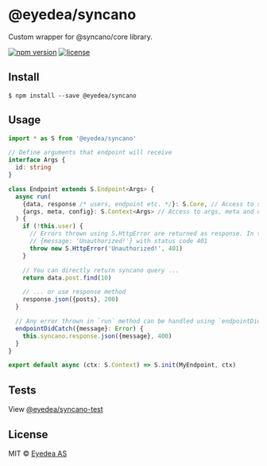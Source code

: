 # @eyedea/syncano

Custom wrapper for @syncano/core library.

[![npm version](https://img.shields.io/npm/v/@eyedea/syncano)](https://npmjs.com/package/@eyedea/syncano)
[![license](https://img.shields.io/npm/l/@eyedea/syncano)](https://github.com/eyedea-io/syncano/blob/master/LICENSE)

## Install

```
$ npm install --save @eyedea/syncano
```

## Usage

```ts
import * as S from '@eyedea/syncano'

// Define arguments that endpoint will receive
interface Args {
  id: string
}

class Endpoint extends S.Endpoint<Args> {
  async run(
    {data, response /* users, endpoint etc. */}: S.Core, // Access to syncano
    {args, meta, config}: S.Context<Args> // Access to args, meta and config
  ) {
    if (!this.user) {
      // Errors thrown using S.HttpError are returned as response. In this case:
      // {message: 'Unauthorized!'} with status code 401
      throw new S.HttpError('Unauthorized!', 401)
    }

    // You can directly return syncano query ...
    return data.post.find(10)

    // ... or use response method
    response.json({posts}, 200)
  }

  // Any error thrown in `run` method can be handled using `endpointDidCatch` method
  endpointDidCatch({message}: Error) {
    this.syncano.response.json({message}, 400)
  }
}

export default async (ctx: S.Context) => S.init(MyEndpoint, ctx)
```

## Tests

View [@eyedea/syncano-test](https://github.com/eyedea-io/syncano-test)

## License

MIT © <a href="https://eyedea.io">Eyedea AS</a>

